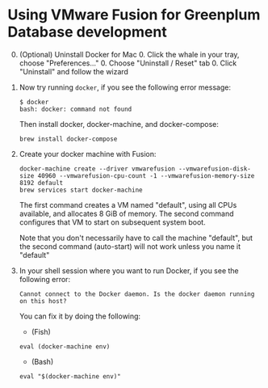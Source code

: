 # Using VMware Fusion for Greenplum Database development

0. (Optional) Uninstall Docker for Mac
   0. Click the whale in your tray, choose "Preferences..."
   0. Choose "Uninstall / Reset" tab
   0. Click "Uninstall" and follow the wizard

0. Now try running `docker`, if you see the following error message:

   ```
   $ docker
   bash: docker: command not found
   ```

   Then install docker, docker-machine, and docker-compose:

   ```
   brew install docker-compose
   ```

0. Create your docker machine with Fusion:

   ```
   docker-machine create --driver vmwarefusion --vmwarefusion-disk-size 40960 --vmwarefusion-cpu-count -1 --vmwarefusion-memory-size 8192 default
   brew services start docker-machine
   ```

   The first command creates a VM named "default", using all CPUs available, and allocates 8 GiB of memory.
   The second command configures that VM to start on subsequent system boot.

   Note that you don't necessarily have to call the machine "default", but the second command (auto-start) will not work unless you name it "default"

0. In your shell session where you want to run Docker, if you see the following error:

   ```
   Cannot connect to the Docker daemon. Is the docker daemon running on this host?
   ```

   You can fix it by doing the following:

   * (Fish)

   ```
   eval (docker-machine env)
   ```

   * (Bash)

   ```
   eval "$(docker-machine env)"
   ```
